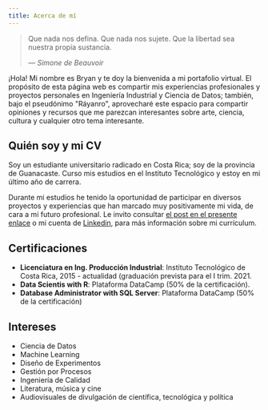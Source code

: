 ```yaml
---
title: Acerca de mí
---
```


> Que nada nos defina. Que nada nos sujete. Que la libertad sea nuestra propia sustancia. </p>
> — <cite>Simone de Beauvoir</cite>

¡Hola! Mi nombre es Bryan y te doy la bienvenida a mi portafolio virtual. El propósito de esta página web es compartir mis experiencias profesionales y proyectos personales en Ingeniería Industrial y Ciencia de Datos; también, bajo el pseudónimo "Ráyanro", aprovecharé este espacio para compartir opiniones y recursos que me parezcan interesantes sobre arte, ciencia, cultura y cualquier otro tema interesante.

## Quién soy y mi CV
Soy un estudiante universitario radicado en Costa Rica; soy de la provincia de Guanacaste. Curso mis estudios en el Instituto Tecnológico y estoy en mi último año de carrera. 

Durante mi estudios he tenido la oportunidad de participar en diversos proyectos y experiencias que han marcado muy positivamente mi vida, de cara a mi futuro profesional. Le invito consultar [el post en el presente enlace](https://www.bryanrodriguezmurillo.com/blog/002_portafolio-de-experiencias-y-proyectos/portafolio-de-experiencias-y-proyectos/) o mi cuenta de [Linkedin](https://www.linkedin.com/in/bryan-rodr%C3%ADguez-murillo-8b9474197/), para más información sobre mi currículum.

## Certificaciones
* **Licenciatura en Ing. Producción Industrial**: Instituto Tecnológico de Costa Rica, 2015 - actualidad (graduación prevista para el I trim. 2021.
* **Data Scientis with R**: Plataforma DataCamp (50% de la certificación).
* **Database Administrator with SQL Server**: Plataforma DataCamp (50% de la certificación)

## Intereses
* Ciencia de Datos
* Machine Learning
* Diseño de Experimentos
* Gestión por Procesos
* Ingeniería de Calidad
* Literatura, música y cine
* Audiovisuales de divulgación de científica, tecnológica y política

